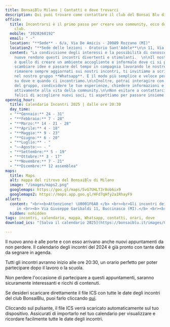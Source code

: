 ```yaml
---
title: BonsaiBlu Milano | Contatti e dove trovarci
description: Qui puoi trovare come contattare il club del Bonsai Blu di Milano
office:
  title: Incontrarsi è il primo passo per creare una community, ecco dove lo fa il
    club.
  mobile: "3928268192"
  email: " -"
  location: "**Sede** - 6/a, Via De Amicis - 20089 Rozzano (MI)"
  location2: "**Sede delle lezioni - Oratorio Sant'Adele**\n\n 11, Via Garibaldi - 20090 Buccinasco (MI)"
  content: "La condivisione degli interessi e la possibilità di conoscere persone
    nuove rendono questi incontri divertenti e stimolanti.  \n\nIl nostro obiettivo
    è quello di creare un ambiente accogliente e informale dove ci si possa incontrare,
    scambiare idee e passare del tempo in compagnia lavorando le nostre piante.\n\nPer
    rimanere sempre aggiornati sui nostri incontri, ti invitiamo a scriverci per entrare
    nel nostro gruppo **Whatsapp**. È il modo più semplice e veloce per essere informati
    su dove e quando ci incontriamo.\n\nInoltre, potrai interagire con gli altri membri
    del gruppo, condividere le tue esperienze, chiedere informazioni e partecipare
    attivamente alla vita della community.\n\nNon esitare a contattarci, siamo sempre
    felici di accogliere nuovi soci, ti aspettiamo per passare insieme momenti indimenticabili!"
opennig_hour:
  title: Calendario Incontri 2025 | dalle ore 20:30
  day_time:
  - "**Gennaio:** 24 - 31"
  - "**Febbraio:** 7 - 28"
  - "**Marzo:** 14 - 21 - 28"
  - "**Aprile:** 4 - 18"
  - "**Maggio:** 9 - 23"
  - "**Giugno:** 6 - 20"
  - "**Luglio:** - "
  - "~~Agosto:~~ - "
  - "**Settembre:** 5 - 19"
  - "**Ottobre:** 3 - 17"
  - "**Novembre:** 7 - 21"
  - "**Dicembre:** 12 assemblea"
maps:
  title: Maps
  alt: mappa del ritrovo del BonsaiBlu di Milano
  image: "/images/maps2.png"
  googlemaps: https://goo.gl/maps/5vG7UHLT3r8ob6ix9
  googlemaps2: https://maps.app.goo.gl/HFd7qHfy2a1RhayF9
allert:
  content: "<br><b>Attenzione! \U0001F6A8 </b> <br><br>Gli incontri dei cosi per 2025 saranno presso l'oratorio Sant'Adele,
     in <br><b> Via Giuseppe Garibaldi 11, Buccinasco (MI).</b> <br><br> \U0001F4C5"
  hidden: nohidden
tags: incontri, calendario, mappa, Whatsapp, contatti, orari, dove
download_ics: "[Salva il calendario 2025](https://bonsaiblu.it/images/CalendarioBonsaiBlu2025.ics)"

---
```

Il nuovo anno è alle porte e con esso arrivano anche nuovi appuntamenti da non perdere. Il calendario degli incontri del 2024 è già pronto con tante date da segnare in agenda.

Tutti gli incontri avranno inizio alle ore 20:30, un orario perfetto per poter partecipare dopo il lavoro o la scuola.

Non perdere l'occasione di partecipare a questi appuntamenti, saranno sicuramente interessanti e ricchi di contenuti.

Se desideri scaricare direttamente il file ICS con tutte le date degli incontri del club BonsaiBlu, puoi farlo cliccando [qui](https://bonsaiblu.it/images/CalendarioBonsaiBlu2024.ics).

Cliccando sul pulsante, il file ICS verrà scaricato automaticamente sul tuo dispositivo. Assicurati di importarlo nel tuo calendario per visualizzare e ricordare facilmente tutte le date degli incontri.
